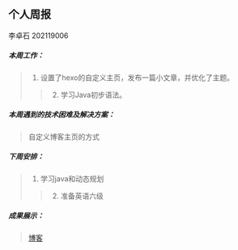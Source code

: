 ## 个人周报

李卓石 202119006

##### 本周工作：

>1. 设置了hexo的自定义主页，发布一篇小文章，并优化了主题。
>>2. 学习Java初步语法。

##### 本周遇到的技术困难及解决方案：

>自定义博客主页的方式
>>[](https://qingchen1995.gitee.io/2021/10/20/2110-Change-Blog-Index/)

##### 下周安排：

>1. 学习java和动态规划
>>2. 准备英语六级

##### 成果展示：
>[博客](https://zhuoshi--li.gitee.io)



